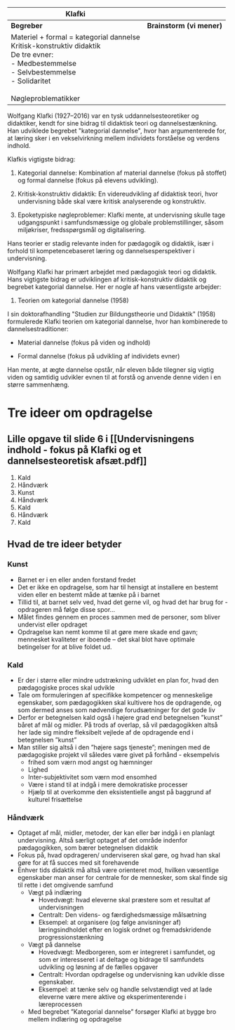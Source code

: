 
| Klafki                                                                                                                                                                            |                           |
| --------------------------------------------------------------------------------------------------------------------------------------------------------------------------------- | ------------------------- |
| **Begreber**                                                                                                                                                                      | **Brainstorm (vi mener)** |
| Materiel + formal = kategorial dannelse<br>Kritisk-konstruktiv didaktik<br>De tre evner:<br>- Medbestemmelse<br>- Selvbestemmelse<br>- Solidaritet<br><br>Nøgleproblematikker<br> |                           |
Wolfgang Klafki (1927–2016) var en tysk uddannelsesteoretiker og didaktiker, kendt for sine bidrag til didaktisk teori og dannelsestænkning. Han udviklede begrebet "kategorial dannelse", hvor han argumenterede for, at læring sker i en vekselvirkning mellem individets forståelse og verdens indhold. 

Klafkis vigtigste bidrag: 

1. Kategorial dannelse: Kombination af material dannelse (fokus på stoffet) og formal dannelse (fokus på elevens udvikling). 
    

2. Kritisk-konstruktiv didaktik: En videreudvikling af didaktisk teori, hvor undervisning både skal være kritisk analyserende og konstruktiv. 
    

3. Epoketypiske nøgleproblemer: Klafki mente, at undervisning skulle tage udgangspunkt i samfundsmæssige og globale problemstillinger, såsom miljøkriser, fredsspørgsmål og digitalisering. 
    

Hans teorier er stadig relevante inden for pædagogik og didaktik, især i forhold til kompetencebaseret læring og dannelsesperspektiver i undervisning. 

Wolfgang Klafki har primært arbejdet med pædagogisk teori og didaktik. Hans vigtigste bidrag er udviklingen af kritisk-konstruktiv didaktik og begrebet kategorial dannelse. Her er nogle af hans væsentligste arbejder:  

1. Teorien om kategorial dannelse (1958) 

I sin doktorafhandling "Studien zur Bildungstheorie und Didaktik" (1958) formulerede Klafki teorien om kategorial dannelse, hvor han kombinerede to dannelsestraditioner:  

- Material dannelse (fokus på viden og indhold)  
    

- Formal dannelse (fokus på udvikling af individets evner) 
    

Han mente, at ægte dannelse opstår, når eleven både tilegner sig vigtig viden og samtidig udvikler evnen til at forstå og anvende denne viden i en større sammenhæng.

# Tre ideer om opdragelse
## Lille opgave til slide 6 i [[Undervisningens indhold - fokus på Klafki og et dannelsesteoretisk afsæt.pdf]]

1. Kald
2. Håndværk
3. Kunst
4. Håndværk
5. Kald
6. Håndværk
7. Kald

## Hvad de tre ideer betyder
### Kunst
- Barnet er i en eller anden forstand fredet
- Det er ikke en opdragelse, som har til hensigt at installere en bestemt viden eller en bestemt måde at tænke på i barnet
- Tillid til, at barnet selv ved, hvad det gerne vil, og hvad det har brug for - opdrageren må følge disse spor…
- Målet findes gennem en proces sammen med de personer, som bliver undervist eller opdraget
- Opdragelse kan nemt komme til at gøre mere skade end gavn; mennesket kvaliteter er iboende – det skal blot have optimale betingelser for at blive foldet ud.
### Kald
- Er der i større eller mindre udstrækning udviklet en plan for, hvad den pædagogiske proces skal udvikle
- Tale om formuleringen af specifikke kompetencer og menneskelige egenskaber, som pædagogikken skal kultivere hos de opdragende, og som dermed anses som nødvendige forudsætninger for det gode liv
- Derfor er betegnelsen kald også i højere grad end betegnelsen ”kunst” båret af mål og midler. På trods af overlap, så vil pædagogikken altså her lade sig mindre fleksibelt vejlede af de opdragende end i betegnelsen ”kunst”
- Man stiller sig altså i den ”højere sags tjeneste”; meningen med de pædagogiske projekt vil således være givet på forhånd - eksempelvis 
	- frihed som værn mod angst og hæmninger
	- Lighed
	- Inter-subjektivitet som værn mod ensomhed
	- Være i stand til at indgå i mere demokratiske processer
	- Hjælp til at overkomme den eksistentielle angst på baggrund af kulturel frisættelse
### Håndværk
- Optaget af mål, midler, metoder, der kan eller bør indgå i en planlagt undervisning. Altså særligt optaget af det område indenfor pædagogikken, som bærer betegnelsen didaktik
- Fokus på, hvad opdrageren/ underviseren skal gøre, og hvad han skal gøre for at få succes med sit forehavende
- Enhver tids didaktik må altså være orienteret mod, hvilken væsentlige egenskaber man anser for centrale for de mennesker, som skal finde sig til rette i det omgivende samfund
	- Vægt på indlæring
		- Hovedvægt: hvad eleverne skal præstere som et resultat af undervisningen
		- Centralt: Den videns- og færdighedsmæssige målsætning 
		- Eksempel: at organisere (og følge anvisninger af) læringsindholdet efter en logisk ordnet og fremadskridende progressionstænkning
	- Vægt på dannelse
		- Hovedvægt: Medborgeren, som er integreret i samfundet, og som er interesseret i at deltage og bidrage til samfundets udvikling og løsning af de fælles opgaver
		- Centralt: Hvordan opdragelse og undervisning kan udvikle disse egenskaber.
		- Eksempel: at tænke selv og handle selvstændigt ved at lade eleverne være mere aktive og eksperimenterende i læreprocessen
	- Med begrebet ”Kategorial dannelse” forsøger Klafki at bygge bro mellem indlæring og opdragelse

